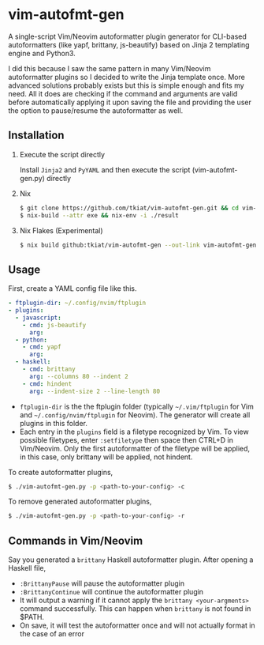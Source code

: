 # vim-autofmt-gen

A single-script Vim/Neovim autoformatter plugin generator for CLI-based autoformatters (like yapf, brittany, js-beautify) based on Jinja 2 templating engine and Python3.

I did this because I saw the same pattern in many Vim/Neovim autoformatter plugins so I decided to write the Jinja template once. More advanced solutions probably exists but this is simple enough and fits my need. All it does are checking if the command and arguments are valid before automatically applying it upon saving the file and providing the user the option to pause/resume the autoformatter as well.

## Installation

1. Execute the script directly

    Install `Jinja2` and `PyYAML` and then execute the script (vim-autofmt-gen.py) directly
1. Nix
    ```bash
    $ git clone https://github.com/tkiat/vim-autofmt-gen.git && cd vim-autofmt-gen
    $ nix-build --attr exe && nix-env -i ./result
    ```
1. Nix Flakes (Experimental)
    ```bash
    $ nix build github:tkiat/vim-autofmt-gen --out-link vim-autofmt-gen && nix-env -i ./vim-autofmt-gen
    ```

## Usage

First, create a YAML config file like this.

```yaml
- ftplugin-dir: ~/.config/nvim/ftplugin
- plugins:
  - javascript:
    - cmd: js-beautify
      arg:
  - python:
    - cmd: yapf
      arg:
  - haskell:
    - cmd: brittany
      arg: --columns 80 --indent 2
    - cmd: hindent
      arg: --indent-size 2 --line-length 80
```

- `ftplugin-dir` is the the ftplugin folder (typically `~/.vim/ftplugin` for Vim and `~/.config/nvim/ftplugin` for Neovim). The generator will create all plugins in this folder.
- Each entry in the `plugins` field is a filetype recognized by Vim. To view possible filetypes, enter `:setfiletype` then space then CTRL+D in Vim/Neovim. Only the first autoformatter of the filetype will be applied, in this case, only brittany will be applied, not hindent.

To create autoformatter plugins,

```bash
$ ./vim-autofmt-gen.py -p <path-to-your-config> -c
```

To remove generated autoformatter plugins,

```bash
$ ./vim-autofmt-gen.py -p <path-to-your-config> -r
```

## Commands in Vim/Neovim

Say you generated a `brittany` Haskell autoformatter plugin. After opening a Haskell file,

- `:BrittanyPause` will pause the autoformatter plugin
- `:BrittanyContinue` will continue the autoformatter plugin
- It will output a warning if it cannot apply the `brittany <your-argments>` command successfully. This can happen when `brittany` is not found in $PATH.
- On save, it will test the autoformatter once and will not actually format in the case of an error
